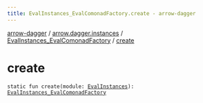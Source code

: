 ```yaml
---
title: EvalInstances_EvalComonadFactory.create - arrow-dagger
---
```


[arrow-dagger](../../index.html) / [arrow.dagger.instances](../index.html) / [EvalInstances_EvalComonadFactory](index.html) / [create](./create.html)

# create

`static fun create(module: `[`EvalInstances`](../-eval-instances/index.html)`): `[`EvalInstances_EvalComonadFactory`](index.html)